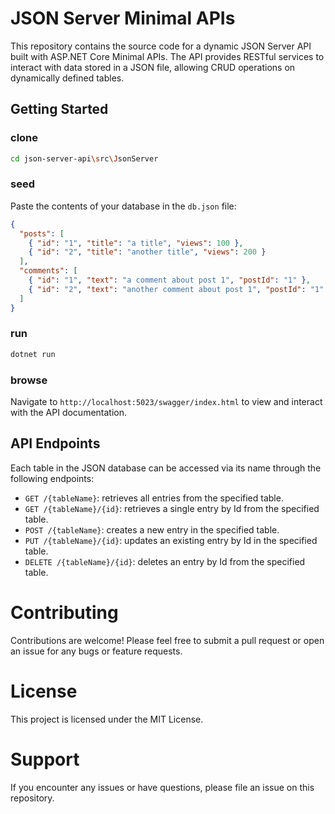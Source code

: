 # JSON Server Minimal APIs
This repository contains the source code for a dynamic JSON Server API built with ASP.NET Core Minimal APIs. The API provides RESTful services to interact with data stored in a JSON file, allowing CRUD operations on dynamically defined tables.

## Getting Started

### clone 
```bash
cd json-server-api\src\JsonServer
```
### seed

Paste the contents of your database in the `db.json` file:
```json
{
  "posts": [
    { "id": "1", "title": "a title", "views": 100 },
    { "id": "2", "title": "another title", "views": 200 }
  ],
  "comments": [
    { "id": "1", "text": "a comment about post 1", "postId": "1" },
    { "id": "2", "text": "another comment about post 1", "postId": "1" }
  ]
}
```
### run

```bash
dotnet run
```
### browse

Navigate to `http://localhost:5023/swagger/index.html` to view and interact with the API documentation.

## API Endpoints
Each table in the JSON database can be accessed via its name through the following endpoints:

- `GET /{tableName}`: retrieves all entries from the specified table.
- `GET /{tableName}/{id}`: retrieves a single entry by Id from the specified table.
- `POST /{tableName}`: creates a new entry in the specified table.
- `PUT /{tableName}/{id}`: updates an existing entry by Id in the specified table.
- `DELETE /{tableName}/{id}`: deletes an entry by Id from the specified table.

# Contributing
Contributions are welcome! Please feel free to submit a pull request or open an issue for any bugs or feature requests.

# License
This project is licensed under the MIT License.

# Support
If you encounter any issues or have questions, please file an issue on this repository.
